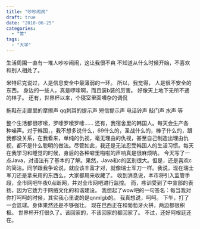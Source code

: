 ```yaml
---
title: "吵吵闹闹"
draft: true
date: "2010-06-25"
categories: 
  - "常"
tags: 
  - "大学"
---
```


生活周围一直有一堆人吵吵闹闹，这让我很不爽 不知道从什么时候开始，不喜欢和别人相处了。

米特尼克说过，人是信息安全中最薄弱的一环。
所以，我觉得， 人是很不安全的东西。
身边的一些人，真是啰嗦啊，而且装b装的厉害。
好像天上地下无所不通的样子。
还有，世界杯以来，个寝室里面嘈杂的调侃

拖鞋在走廊里的摩擦声
qq刺耳的提示声
短信提示声
电话铃声
敲门声
水声
等

整个生活都很啰嗦，罗嗦罗嗦罗嗦……  还有，我宿舍里的韩国人。每天会生产各种噪声。对于韩国，，我不想多说什么，69什么的，圣战什么的，棒子什么的，跟我都没关系，在我看来，单纯的仇视，毫无理由的仇视，甚至自己制造出理由仇视，都不是什么聪明的做法。尽管如此，我还是无法忍受韩国人的生活习惯。每天在我学习和睡觉的时候，身后的各种噼里啪啦的声响真是很麻烦呐。 今天写了一点Java，对语法有了基本的了解。果然，Java和c的区别很大。但是，还是喜欢c的简洁。同学跟我争论说，就应该丰富才对，就像瑞士军刀一样。我说，现在瑞士军刀还是拿来用的东西么，大家都用来收藏了。 收到消息说，本市将引入监管手段，全市网吧午夜0点断网，并对全市网吧进行监控。 而，疼训受到了中宣部的表扬，因为它致力于网络文化的和谐建设。 我想起了wow吧的一句签名：每当我对你打呵呵的时候，其实我心里说的是qnmlgb的。 我真想说，呵呵。 下午，打了一会篮球。身体果然还是不够强壮。 现在巴西正在和葡萄牙火拼，两边都很积极。 世界杯开打很久了。该回家的，不该回家的都回家了。 不过，还好阿根廷还在。
